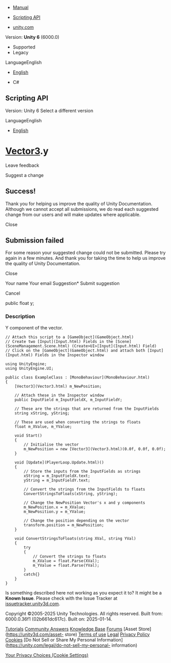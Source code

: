 [ ]()

  * [Manual](../Manual/index.html)
  * [Scripting API](../ScriptReference/index.html)

  * [unity.com](https://unity.com/)

Version: **Unity 6** (6000.0)

  * Supported
  * Legacy

LanguageEnglish

  * [English]()

  * C#

[ ](https://docs.unity3d.com)

## Scripting API

Version: Unity 6 Select a different version

LanguageEnglish

  * [English]()

#  [Vector3](Vector3.html).y

Leave feedback

Suggest a change

## Success!

Thank you for helping us improve the quality of Unity Documentation. Although
we cannot accept all submissions, we do read each suggested change from our
users and will make updates where applicable.

Close

## Submission failed

For some reason your suggested change could not be submitted. Please <a>try
again</a> in a few minutes. And thank you for taking the time to help us
improve the quality of Unity Documentation.

Close

Your name Your email Suggestion* Submit suggestion

Cancel

[ ]()

public float y;

### Description

Y component of the vector.

    
    
    // Attach this script to a [GameObject](GameObject.html)
    // Create two [Input](Input.html) Fields in the [Scene](SceneManagement.Scene.html) (Create>UI>[Input](Input.html) Field)
    // Click on the [GameObject](GameObject.html) and attach both [Input](Input.html) Fields in the Inspector window  
      
    using UnityEngine;
    using UnityEngine.UI;  
      
    public class ExampleClass : [MonoBehaviour](MonoBehaviour.html)
    {
        [Vector3](Vector3.html) m_NewPosition;  
      
        // Attach these in the Inspector window
        public InputField m_InputFieldX, m_InputFieldY;  
      
        // These are the strings that are returned from the InputFields
        string xString, yString;  
      
        // These are used when converting the strings to floats
        float m_XValue, m_YValue;  
      
        void Start()
        {
            // Initialise the vector
            m_NewPosition = new [Vector3](Vector3.html)(0.0f, 0.0f, 0.0f);
        }  
      
        void [Update](PlayerLoop.Update.html)()
        {
            // Store the inputs from the InputFields as strings
            xString = m_InputFieldX.text;
            yString = m_InputFieldY.text;  
      
            // Convert the strings from the InputFields to floats
            ConvertStringsToFloats(xString, yString);  
      
            // Change the NewPosition Vector's x and y components
            m_NewPosition.x = m_XValue;
            m_NewPosition.y = m_YValue;  
      
            // Change the position depending on the vector
            transform.position = m_NewPosition;
        }  
      
        void ConvertStringsToFloats(string XVal, string YVal)
        {
            try
            {
                // Convert the strings to floats
                m_XValue = float.Parse(XVal);
                m_YValue = float.Parse(YVal);
            }
            catch{}
        }
    }
    

Is something described here not working as you expect it to? It might be a
**Known Issue**. Please check with the Issue Tracker at
[issuetracker.unity3d.com](https://issuetracker.unity3d.com).

Copyright ©2005-2025 Unity Technologies. All rights reserved. Built from:
6000.0.36f1 (02b661dc617c). Built on: 2025-01-14.

[Tutorials](https://unity3d.com/learn) [Community
Answers](https://answers.unity3d.com) [Knowledge
Base](https://support.unity3d.com/hc/en-us)
[Forums](https://forum.unity3d.com) [Asset Store](https://unity3d.com/asset-
store) [Terms of use](https://docs.unity3d.com/Manual/TermsOfUse.html)
[Legal](https://unity.com/legal) [Privacy
Policy](https://unity.com/legal/privacy-policy)
[Cookies](https://unity.com/legal/cookie-policy) [Do Not Sell or Share My
Personal Information](https://unity.com/legal/do-not-sell-my-personal-
information)

[Your Privacy Choices (Cookie Settings)](javascript:void\(0\);)

